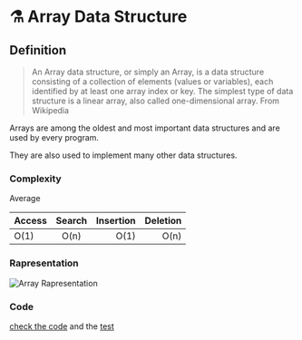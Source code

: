 # ⚗️ Array Data Structure

## Definition

> An Array data structure, or simply an Array, is a data structure consisting of a collection of elements (values or variables), each identified by at least one array index or key. The simplest type of data structure is a linear array, also called one-dimensional array. From Wikipedia

Arrays are among the oldest and most important data structures and are used by every program.

They are also used to implement many other data structures.

### Complexity

Average

| Access | Search | Insertion | Deletion |
| ------ | :----: | --------: | -------: |
| O(1)   |  O(n)  |      O(1) |     O(n) |

### Rapresentation

![Array Rapresentation](https://img.ziggi.org/QTg2bia1.jpg)

### Code

[check the code](index.js) and the [test](__tests__/index.test.js)
